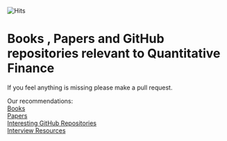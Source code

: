 ![Hits](https://hitcounter.pythonanywhere.com/count/tag.svg?url=https%3A%2F%2Fgithub.com%2FKoanOps%2FBooks)
# Books , Papers and GitHub repositories relevant to Quantitative Finance

If you feel anything is missing please make a pull request.

Our recommendations: <br>
[Books](https://github.com/KoanOps/BookRecs/blob/master/Books.md) <br>
[Papers](https://github.com/KoanOps/BookRecs/blob/master/Papers.md) <br>
[Interesting GitHub Repositories](https://github.com/KoanOps/BookRecs/blob/master/GitHub_Repos.md) <br>
[Interview Resources](https://github.com/KoanOps/BookRecs/blob/master/InterviewResources.md)